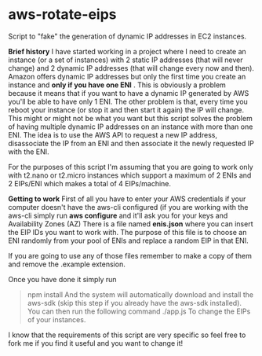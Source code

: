 # aws-rotate-eips
Script to "fake" the generation of dynamic IP addresses in EC2 instances.

**Brief history**
I have started working in a project where I need to create an instance (or a set of instances) with 2 static IP addresses (that will never change) and 2 dynamic IP addresses (that will change every now and then). Amazon offers dynamic IP addresses but only the first time you create an instance and **only if you have one ENI** . This is obviously a problem because it means that if you want to have a dynamic IP generated by AWS you'll be able to have only 1 ENI.
The other problem is that, every time you reboot your instance (or stop it and then start it again) the IP will change. This might or might not be what you want but this script solves the problem of having multiple dynamic IP addresses on an instance with more than one ENI.
The idea is to use the AWS API to request a new IP address, disassociate the IP from an ENI and then associate it the newly requested IP with the ENI.

For the purposes of this script I'm assuming that you are going to work only with t2.nano or t2.micro instances which support a maximum of 2 ENIs and 2 EIPs/ENI which makes a total of 4 EIPs/machine.

**Getting to work**
First of all you have to enter your AWS credentials if your computer doesn't have the aws-cli configured (if you are working with the aws-cli simply run **aws configure** and it'll ask you for your keys and Availability Zones (AZ)
There is a file named **enis.json** where you can insert the EIP IDs you want to work with. The purpose of this file is to choose an ENI randomly from your pool of ENIs and replace a random EIP in that ENI.

If you are going to use any of those files remember to make a copy of them and remove the .example extension.

Once you have done it simply run
>npm install
And the system will automatically download and install the aws-sdk (skip this step if you already have the aws-sdk installed).
You can then run the following command
>./app.js
To change the EIPs of your instances.

I know that the requirements of this script are very specific so feel free to fork me if you find it useful and you want to change it!


